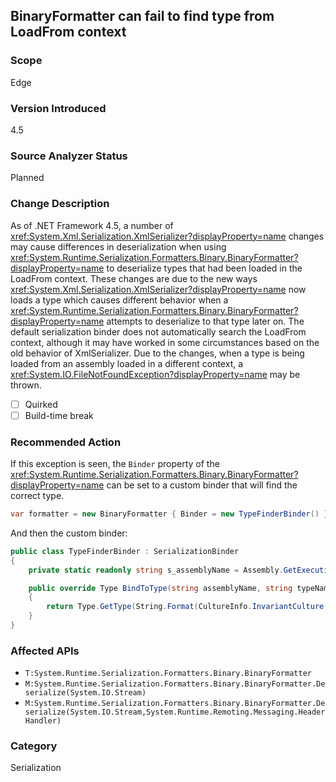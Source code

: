 ## BinaryFormatter can fail to find type from LoadFrom context

### Scope
Edge

### Version Introduced
4.5

### Source Analyzer Status
Planned

### Change Description
As of .NET Framework 4.5, a number of <xref:System.Xml.Serialization.XmlSerializer?displayProperty=name>
changes may cause differences in deserialization when using
<xref:System.Runtime.Serialization.Formatters.Binary.BinaryFormatter?displayProperty=name>
to deserialize types that had been loaded in the LoadFrom context. These changes
are due to the new ways <xref:System.Xml.Serialization.XmlSerializer?displayProperty=name>
now loads a type which causes different behavior when a
<xref:System.Runtime.Serialization.Formatters.Binary.BinaryFormatter?displayProperty=name> attempts to
deserialize to that type later on. The default serialization binder does not
automatically search the LoadFrom context, although it may have worked in some
circumstances based on the old behavior of XmlSerializer. Due to the changes,
when a type is being loaded from an assembly loaded in a different context, a
<xref:System.IO.FileNotFoundException?displayProperty=name> may be thrown.

- [ ] Quirked
- [ ] Build-time break

### Recommended Action
If this exception is seen, the `Binder` property of the <xref:System.Runtime.Serialization.Formatters.Binary.BinaryFormatter?displayProperty=name> can be set to a custom binder that will find the correct type.

```csharp
var formatter = new BinaryFormatter { Binder = new TypeFinderBinder() }
```

And then the custom binder:
```csharp
public class TypeFinderBinder : SerializationBinder
{
	private static readonly string s_assemblyName = Assembly.GetExecutingAssembly().FullName;

	public override Type BindToType(string assemblyName, string typeName)
	{
		return Type.GetType(String.Format(CultureInfo.InvariantCulture, "{0}, {1}", typeName, s_assemblyName));
	}
}
```

### Affected APIs
* `T:System.Runtime.Serialization.Formatters.Binary.BinaryFormatter`
* `M:System.Runtime.Serialization.Formatters.Binary.BinaryFormatter.Deserialize(System.IO.Stream)`
* `M:System.Runtime.Serialization.Formatters.Binary.BinaryFormatter.Deserialize(System.IO.Stream,System.Runtime.Remoting.Messaging.HeaderHandler)`

### Category
Serialization

<!-- breaking change id: 147 -->
